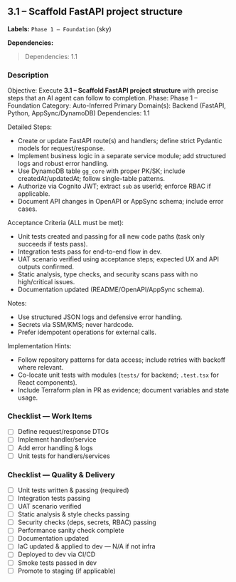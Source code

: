 ## 3.1 – Scaffold FastAPI project structure
**Labels:** `Phase 1 – Foundation` (sky)

**Dependencies:**

> Dependencies: 1.1

### Description
Objective: Execute **3.1 – Scaffold FastAPI project structure** with precise steps that an AI agent can follow to completion.
Phase: Phase 1 – Foundation
Category: Auto-Inferred
Primary Domain(s): Backend (FastAPI, Python, AppSync/DynamoDB)
Dependencies: 1.1

Detailed Steps:
- Create or update FastAPI route(s) and handlers; define strict Pydantic models for request/response.
- Implement business logic in a separate service module; add structured logs and robust error handling.
- Use DynamoDB table `gg_core` with proper PK/SK; include createdAt/updatedAt; follow single-table patterns.
- Authorize via Cognito JWT; extract `sub` as userId; enforce RBAC if applicable.
- Document API changes in OpenAPI or AppSync schema; include error cases.

Acceptance Criteria (ALL must be met):
- Unit tests created and passing for all new code paths (task only succeeds if tests pass).
- Integration tests pass for end-to-end flow in dev.
- UAT scenario verified using acceptance steps; expected UX and API outputs confirmed.
- Static analysis, type checks, and security scans pass with no high/critical issues.
- Documentation updated (README/OpenAPI/AppSync schema).

Notes:
- Use structured JSON logs and defensive error handling.
- Secrets via SSM/KMS; never hardcode.
- Prefer idempotent operations for external calls.

Implementation Hints:
- Follow repository patterns for data access; include retries with backoff where relevant.
- Co-locate unit tests with modules (`tests/` for backend; `.test.tsx` for React components).
- Include Terraform plan in PR as evidence; document variables and state usage.


### Checklist — Work Items
- [ ] Define request/response DTOs
- [ ] Implement handler/service
- [ ] Add error handling & logs
- [ ] Unit tests for handlers/services

### Checklist — Quality & Delivery
- [ ] Unit tests written & passing (required)
- [ ] Integration tests passing
- [ ] UAT scenario verified
- [ ] Static analysis & style checks passing
- [ ] Security checks (deps, secrets, RBAC) passing
- [ ] Performance sanity check complete
- [ ] Documentation updated
- [ ] IaC updated & applied to dev — N/A if not infra
- [ ] Deployed to dev via CI/CD
- [ ] Smoke tests passed in dev
- [ ] Promote to staging (if applicable)
